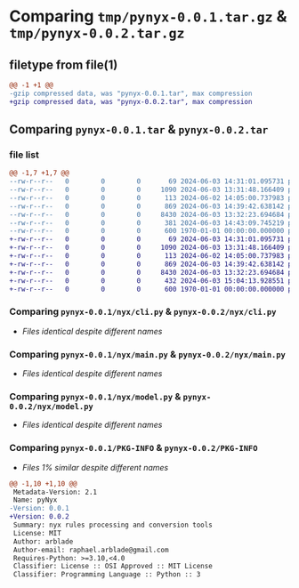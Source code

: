 # Comparing `tmp/pynyx-0.0.1.tar.gz` & `tmp/pynyx-0.0.2.tar.gz`

## filetype from file(1)

```diff
@@ -1 +1 @@
-gzip compressed data, was "pynyx-0.0.1.tar", max compression
+gzip compressed data, was "pynyx-0.0.2.tar", max compression
```

## Comparing `pynyx-0.0.1.tar` & `pynyx-0.0.2.tar`

### file list

```diff
@@ -1,7 +1,7 @@
--rw-r--r--   0        0        0       69 2024-06-03 14:31:01.095731 pynyx-0.0.1/README.md
--rw-r--r--   0        0        0     1090 2024-06-03 13:31:48.166409 pynyx-0.0.1/nyx/cli.py
--rw-r--r--   0        0        0      113 2024-06-02 14:05:00.737983 pynyx-0.0.1/nyx/exceptions.py
--rw-r--r--   0        0        0      869 2024-06-03 14:39:42.638142 pynyx-0.0.1/nyx/main.py
--rw-r--r--   0        0        0     8430 2024-06-03 13:32:23.694684 pynyx-0.0.1/nyx/model.py
--rw-r--r--   0        0        0      381 2024-06-03 14:43:09.745219 pynyx-0.0.1/pyproject.toml
--rw-r--r--   0        0        0      600 1970-01-01 00:00:00.000000 pynyx-0.0.1/PKG-INFO
+-rw-r--r--   0        0        0       69 2024-06-03 14:31:01.095731 pynyx-0.0.2/README.md
+-rw-r--r--   0        0        0     1090 2024-06-03 13:31:48.166409 pynyx-0.0.2/nyx/cli.py
+-rw-r--r--   0        0        0      113 2024-06-02 14:05:00.737983 pynyx-0.0.2/nyx/exceptions.py
+-rw-r--r--   0        0        0      869 2024-06-03 14:39:42.638142 pynyx-0.0.2/nyx/main.py
+-rw-r--r--   0        0        0     8430 2024-06-03 13:32:23.694684 pynyx-0.0.2/nyx/model.py
+-rw-r--r--   0        0        0      432 2024-06-03 15:04:13.928551 pynyx-0.0.2/pyproject.toml
+-rw-r--r--   0        0        0      600 1970-01-01 00:00:00.000000 pynyx-0.0.2/PKG-INFO
```

### Comparing `pynyx-0.0.1/nyx/cli.py` & `pynyx-0.0.2/nyx/cli.py`

 * *Files identical despite different names*

### Comparing `pynyx-0.0.1/nyx/main.py` & `pynyx-0.0.2/nyx/main.py`

 * *Files identical despite different names*

### Comparing `pynyx-0.0.1/nyx/model.py` & `pynyx-0.0.2/nyx/model.py`

 * *Files identical despite different names*

### Comparing `pynyx-0.0.1/PKG-INFO` & `pynyx-0.0.2/PKG-INFO`

 * *Files 1% similar despite different names*

```diff
@@ -1,10 +1,10 @@
 Metadata-Version: 2.1
 Name: pyNyx
-Version: 0.0.1
+Version: 0.0.2
 Summary: nyx rules processing and conversion tools
 License: MIT
 Author: arblade
 Author-email: raphael.arblade@gmail.com
 Requires-Python: >=3.10,<4.0
 Classifier: License :: OSI Approved :: MIT License
 Classifier: Programming Language :: Python :: 3
```

